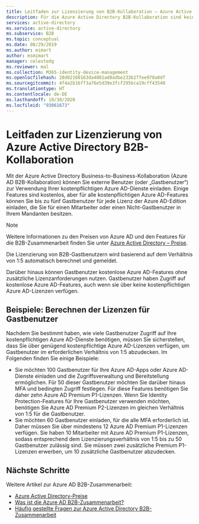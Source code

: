 ```yaml
---
title: Leitfaden zur Lizenzierung von B2B-Kollaboration – Azure Active Directory | Microsoft-Dokumentation
description: Für die Azure Active Directory B2B-Kollaboration sind keine kostenpflichtigen Azure AD-Lizenzen erforderlich, aber es sind auch kostenpflichtige Features für B2B-Gastbenutzer erhältlich.
services: active-directory
ms.service: active-directory
ms.subservice: B2B
ms.topic: conceptual
ms.date: 08/29/2019
ms.author: mimart
author: msmimart
manager: celestedg
ms.reviewer: mal
ms.collection: M365-identity-device-management
ms.openlocfilehash: 28d02160163da4081ad8adbe233b27fee970a0df
ms.sourcegitcommit: 4f4a2b16ff3a76e5d39e3fcf295bca19cff43540
ms.translationtype: HT
ms.contentlocale: de-DE
ms.lasthandoff: 10/30/2020
ms.locfileid: "93061673"
---
```

# <a name="azure-active-directory-b2b-collaboration-licensing-guidance"></a>Leitfaden zur Lizenzierung von Azure Active Directory B2B-Kollaboration

Mit der Azure Active Directory Business-to-Business-Kollaboration (Azure AD B2B-Kollaboration) können Sie externe Benutzer (oder „Gastbenutzer“) zur Verwendung Ihrer kostenpflichtigen Azure AD-Dienste einladen. Einige Features sind kostenlos, aber für alle kostenpflichtigen Azure AD-Features können Sie bis zu fünf Gastbenutzer für jede Lizenz der Azure AD-Edition einladen, die Sie für einen Mitarbeiter oder einen Nicht-Gastbenutzer in Ihrem Mandanten besitzen.

> [!NOTE]
> Weitere Informationen zu den Preisen von Azure AD und den Features für die B2B-Zusammenarbeit finden Sie unter [Azure Active Directory – Preise](https://azure.microsoft.com/pricing/details/active-directory/).

Die Lizenzierung von B2B-Gastbenutzern wird basierend auf dem Verhältnis von 1:5 automatisch berechnet und gemeldet. 

Darüber hinaus können Gastbenutzer kostenlose Azure AD-Features ohne zusätzliche Lizenzanforderungen nutzen. Gastbenutzer haben Zugriff auf kostenlose Azure AD-Features, auch wenn sie über keine kostenpflichtigen Azure AD-Lizenzen verfügen. 

## <a name="examples-calculating-guest-user-licenses"></a>Beispiele: Berechnen der Lizenzen für Gastbenutzer
Nachdem Sie bestimmt haben, wie viele Gastbenutzer Zugriff auf Ihre kostenpflichtigen Azure AD-Dienste benötigen, müssen Sie sicherstellen, dass Sie über genügend kostenpflichtige Azure AD-Lizenzen verfügen, um Gastbenutzer im erforderlichen Verhältnis von 1:5 abzudecken. Im Folgenden finden Sie einige Beispiele:

- Sie möchten 100 Gastbenutzer für Ihre Azure AD-Apps oder Azure AD-Dienste einladen und die Zugriffsverwaltung und Bereitstellung ermöglichen. Für 50 dieser Gastbenutzer möchten Sie darüber hinaus MFA und bedingten Zugriff festlegen. Für diese Features benötigen Sie daher zehn Azure AD Premium P1-Lizenzen. Wenn Sie Identity Protection-Features für Ihre Gastbenutzer verwenden möchten, benötigen Sie Azure AD Premium P2-Lizenzen im gleichen Verhältnis von 1:5 für die Gastbenutzer.
- Sie möchten 60 Gastbenutzer einladen, für die alle MFA erforderlich ist. Daher müssen Sie über mindestens 12 Azure AD Premium P1-Lizenzen verfügen. Sie haben 10 Mitarbeiter mit Azure AD Premium P1-Lizenzen, sodass entsprechend dem Lizenzierungsverhältnis von 1:5 bis zu 50 Gastbenutzer zulässig sind. Sie müssen zwei zusätzliche Premium P1-Lizenzen erwerben, um 10 zusätzliche Gastbenutzer abzudecken.

## <a name="next-steps"></a>Nächste Schritte

Weitere Artikel zur Azure AD B2B-Zusammenarbeit:

* [Azure Active Directory-Preise](https://azure.microsoft.com/pricing/details/active-directory/)
* [Was ist die Azure AD B2B-Zusammenarbeit?](what-is-b2b.md)
* [Häufig gestellte Fragen zur Azure Active Directory B2B-Zusammenarbeit](faq.md)
